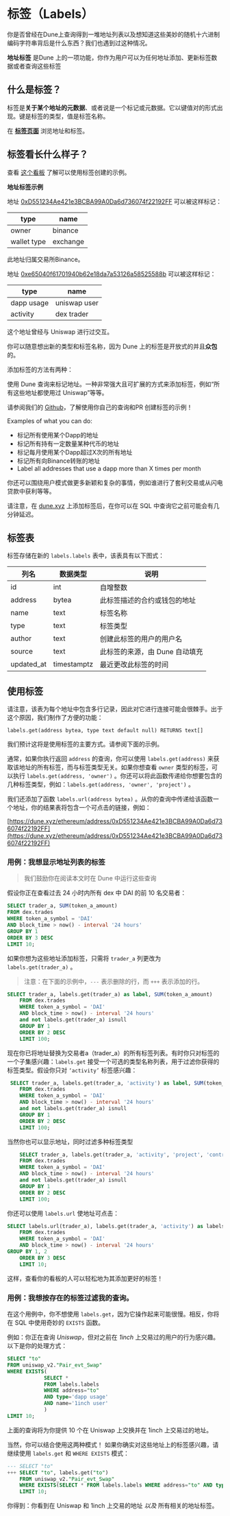 # 标签（Labels）

你是否曾经在Dune上查询得到一堆地址列表以及想知道这些美妙的随机十六进制编码字符串背后是什么东西？我们也遇到过这种情况。

**地址标签** 是Dune 上的一项功能，你作为用户可以为任何地址添加、更新标签数据或者查询这些标签

## 什么是标签？

标签是**关于某个地址的元数据**、或者说是一个标记或元数据。它以键值对的形式出现。键是标签的类型，值是标签名称。

在 [**标签页面**](https://dune.xyz/labels) 浏览地址和标签。

## 标签看长什么样子？

查看 [这个看板](https://dune.xyz/hagaetc/labels) 了解可以使用标签创建的示例。

**地址标签示例**

地址 [0xD551234Ae421e3BCBA99A0Da6d736074f22192FF](https://dune.xyz/ethereum/address/0xD551234Ae421e3BCBA99A0Da6d736074f22192FF) 可以被这样标记：

| **type**    | **name** |
| ----------- | -------- |
| owner       | binance  |
| wallet type | exchange |

此地址归属交易所Binance。

地址 [0xe65040f61701940b62e18da7a53126a58525588b](https://dune.com/ethereum/address/0xe65040f61701940b62e18da7a53126a58525588b) 可以被这样标记：

| **type**   | **name**     |
| ---------- | ------------ |
| dapp usage | uniswap user |
| activity   | dex trader   |

这个地址曾经与 Uniswap 进行过交互。

你可以随意想出新的类型和标签名称，因为 Dune 上的标签是开放式的并且**众包**的。

添加标签的方法有两种：

使用 Dune 查询来标记地址。一种非常强大且可扩展的方式来添加标签，例如“所有这些地址都使用过 Uniswap”等等。

请参阅我们的 [Github](https://github.com/duneanalytics/abstractions/tree/master/labels)，了解使用你自己的查询和PR 创建标签的示例！

Examples of what you can do:

* 标记所有使用某个Dapp的地址
* 标记所有持有一定数量某种代币的地址
* 标记每月使用某个Dapp超过X次的所有地址
* 标记所有向Binance转账的地址
* Label all addresses that use a dapp more than X times per month


你还可以围绕用户模式做更多新颖和复杂的事情，例如谁进行了套利交易或从闪电贷款中获利等等。

请注意，在 [dune.xyz](http://dune.xyz/) 上添加标签后，在你可以在 SQL 中查询它之前可能会有几分钟延迟。

## 标签表

标签存储在新的 `labels.labels` 表中，该表具有以下图式：

| 列名 | 数据类型   | 说明                                              |
| ----------- | ----------- | -------------------------------------------------------- |
| id          | int         | 自增整数                                    |
| address     | bytea       | 此标签描述的合约或钱包的地址 |
| name        | text        | 标签名称                                               |
| type        | text        | 标签类型                                               |
| author      | text        | 创建此标签的用户的用户名         |
| source      | text        | 此标签的来源，由 Dune 自动填充          |
| updated\_at | timestamptz | 最近更改此标签的时间                     |

## 使用标签
请注意，该表为每个地址中包含多行记录，因此对它进行连接可能会很棘手。出于这个原因，我们制作了方便的功能：

`labels.get(address bytea, type text default null) RETURNS text[]`

我们预计这将是使用标签的主要方式。请参阅下面的示例。

通常，如果你执行返回 `address` 的查询，你可以使用 `labels.get(address)` 来获取该地址的所有标签，而与标签类型无关。如果你想查看 `owner` 类型的标签，可以执行  `labels.get(address, 'owner')` 。你还可以将此函数传递给你想要包含的几种标签类型，例如：`labels.get(address, 'owner', 'project')` 。

我们还添加了函数 `labels.url(address bytea)` 。从你的查询中传递给该函数一个地址，你的结果表将包含一个可点击的链接，例如：

[https://dune.xyz/ethereum/address/0xD551234Ae421e3BCBA99A0Da6d736074f22192FF](https://dune.xyz/ethereum/address/0xD551234Ae421e3BCBA99A0Da6d736074f22192FF)


### 用例：我想显示地址列表的标签 <a href="#usecase-i-want-to-display-labels-for-a-list-of-addresses" id="usecase-i-want-to-display-labels-for-a-list-of-addresses"></a>

> 我们鼓励你在阅读本文时在 Dune 中运行这些查询

假设你正在查看过去 24 小时内所有 dex 中 DAI 的前 10 名交易者：

```sql
SELECT trader_a, SUM(token_a_amount)
FROM dex.trades
WHERE token_a_symbol = 'DAI'
AND block_time > now() - interval '24 hours'
GROUP BY 1
ORDER BY 3 DESC
LIMIT 10;
```

如果你想为这些地址添加标签，只需将 `trader_a` 列更改为 `labels.get(trader_a)` 。

> 注意：在下面的示例中，`---` 表示删除的行，而 `+++` 表示添加的行。

```sql
SELECT trader_a, labels.get(trader_a) as label, SUM(token_a_amount)
    FROM dex.trades
    WHERE token_a_symbol = 'DAI'
    AND block_time > now() - interval '24 hours'
    and not labels.get(trader_a) isnull
    GROUP BY 1
    ORDER BY 2 DESC
    LIMIT 100;
```

现在你已将地址替换为交易者a（trader\_a）的所有标签列表。有时你只对标签的一个子集感兴趣：`labels.get` 接受一个可选的类型名称列表，用于过滤你获得的标签类型。假设你只对 `‘activity’` 标签感兴趣：

```sql
 SELECT trader_a, labels.get(trader_a, 'activity') as label, SUM(token_a_amount)
    FROM dex.trades
    WHERE token_a_symbol = 'DAI'
    AND block_time > now() - interval '24 hours'
    and not labels.get(trader_a) isnull
    GROUP BY 1
    ORDER BY 2 DESC
    LIMIT 100;
```

当然你也可以显示地址，同时过滤多种标签类型

```sql
    SELECT trader_a, labels.get(trader_a, 'activity', 'project', 'contract_name') as label, SUM(token_a_amount)
    FROM dex.trades
    WHERE token_a_symbol = 'DAI'
    AND block_time > now() - interval '24 hours'
    and not labels.get(trader_a) isnull
    GROUP BY 1
    ORDER BY 2 DESC
    LIMIT 100;
```

你还可以使用 `labels.url` 使地址可点击：

```sql
SELECT labels.url(trader_a), labels.get(trader_a, 'activity') as labels, SUM(token_a_amount)
    FROM dex.trades
    WHERE token_a_symbol = 'DAI'
    AND block_time > now() - interval '24 hours'
GROUP BY 1, 2
    ORDER BY 3 DESC
    LIMIT 10;
```

这样，查看你的看板的人可以轻松地为其添加更好的标签！

### 用例：我想按存在的标签过滤我的查询。<a href="#usecase-i-want-to-filter-my-query-by-labels-that-exist" id="usecase-i-want-to-filter-my-query-by-labels-that-exist"></a>

在这个用例中，你不想使用 `labels.get`，因为它操作起来可能很慢。相反，你将在 SQL 中使用奇妙的 `EXISTS` 函数。

例如：你正在查询 _Uniswap_，但对之前在 _1inch_ 上交易过的用户的行为感兴趣。以下是你的处理方式：

```sql
SELECT "to"
FROM uniswap_v2."Pair_evt_Swap" 
WHERE EXISTS(
            SELECT *
            FROM labels.labels
            WHERE address="to"
            AND type='dapp usage'
            AND name='1inch user'
            )
LIMIT 10;
```

上面的查询将为你提供 10 个在 Uniswap 上交换并在 1inch 上交易过的地址。

当然，你可以结合使用这两种模式！ 如果你确实对这些地址上的标签感兴趣，请继续使用 `labels.get` 和 `WHERE EXISTS` 模式：

```sql
--- SELECT "to"
+++ SELECT "to", labels.get("to")
    FROM uniswap_v2."Pair_evt_Swap" 
    WHERE EXISTS(SELECT * FROM labels.labels WHERE address="to" AND type='dapp usage' AND name='1inch user')
    LIMIT 10;
```

你得到：你看到在 Uniswap 和 1inch 上交易的地址 _以及_ 所有相关的地址标签。
